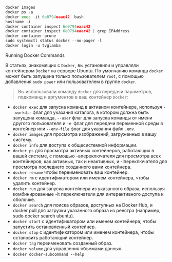 ``` python
docker images
docker ps -a
docker exec -it 6e0794eaac42  bash
hostname -i
docker container inspect 6e0794eaac42 
docker container inspect 6e0794eaac42 | grep IPAddress
docker container prune
sudo systemctl status docker --no-pager -l
docker login -u tvglamba
```


Running Docker Commands

В статьях, знакомящих с ``Docker``, вы установили и управляли контейнером ``Docker`` на сервере Ubuntu. По умолчанию команда ``docker`` может быть запущена только пользователем ``root``, с помощью добавления ``sudo power`` или пользователем в группе ``docker``.

> Вы использовали команду ``docker`` для передачи параметров, подкоманд и аргументов в ваш контейнер ``Docker``:

- ``docker exec`` для запуска команд в активном контейнере, используя ``--workdir`` флаг для указания каталога, в котором должна быть запущена команда, ``--user`` флаг для запуска команды от имени другого пользователя  и ``-e ``флаг для передачи переменной среды в контейнер или ``--env-file`` флаг для указания файл ``.env``.
- ``docker images`` для просмотра изображений, загруженных в вашу систему.
- ``docker info`` для доступа к общесистемной информации.
- ``docker ps`` для просмотра активных контейнеров, работающих в вашей системе, с помощью -aпереключателя для просмотра всех контейнеров, как активных, так и неактивных, и -lпереключателя для просмотра последнего созданного вами контейнера.
- ``docker rename`` чтобы переименовать ваш контейнер.
- ``docker rm`` с идентификатором или именем контейнера, чтобы удалить контейнер.
- ``docker run`` для запуска контейнера из указанного образа, используя комбинированные -it переключатели для интерактивного доступа к оболочке.
- ``docker search`` для поиска образов, доступных на Docker Hub, и docker pull для загрузки указанного образа из реестра (например,  sudo docker search ubuntu).
- ``docker start`` с идентификатором или именем контейнера, чтобы запустить остановленный контейнер.
- ``docker stop`` с идентификатором или именем контейнера, чтобы остановить работающий контейнер.
- ``docker tag`` переименовать созданный образ.
- ``docker volume`` для управления объемами данных.
- ``docker docker-subcommand --help``
 

